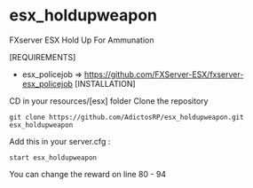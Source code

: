 # esx_holdupweapon
FXserver ESX Hold Up For Ammunation

[REQUIREMENTS]

* esx_policejob => https://github.com/FXServer-ESX/fxserver-esx_policejob
[INSTALLATION]

CD in your resources/[esx] folder
Clone the repository
```
git clone https://github.com/AdictosRP/esx_holdupweapon.git esx_holdupweapon
```
Add this in your server.cfg :
```
start esx_holdupweapon
```


You can change the reward on line 80 - 94 
